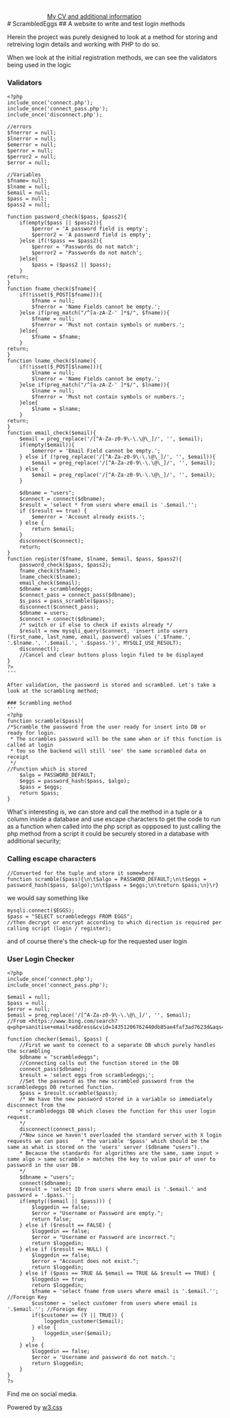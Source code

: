 <style>
/* The dropdown container */
.dropdown {
  float: left;
  overflow: hidden;
}
/* Dropdown button */
.dropdown .dropbtn {
  font-size: 16px;
  border: none;
  outline: none;
  color: white;
  padding: 14px 16px;
  background-color: inherit;
  font-family: inherit; /* Important for vertical align on mobile phones */
  margin: 0; /* Important for vertical align on mobile phones */
}
/* Add a red background color to navbar links on hover */
.navbar a:hover, .dropdown:hover .dropbtn {
    background-color: aliceblue;
    color: teal;
  }
  /* Dropdown content (hidden by default) */
.dropdown-content {
  display: none;
  position: absolute;
  background-color: teal;
  min-width: 160px;
  box-shadow: 0px 8px 16px 0px rgba(0,0,0,0.2);
  z-index: 1;
}
/* Links inside the dropdown */
.dropdown-content a {
  float: none;
  color: aliceblue;
  padding: 12px 16px;
  text-decoration: none;
  display: block;
  text-align: left;
}
/* Add a grey background color to dropdown links on hover */
.dropdown-content a:hover {
  background-color: #ddd;
}
/* Show the dropdown menu on hover */
.dropdown:hover .dropdown-content {
  display: block;
}
</style>
<nav class="w3-container w3-teal w3-center w3-margin-top">
    <div class="dropdown">
        <button class="dropbtn">Projects
          <i class="fa fa-caret-down"></i>
        </button>
        <div class="dropdown-content">
          <a href="https://russc-xer0n3.github.io/Tumor-Probability">Tumor probability</a>
          <a href="https://russc-xer0n3.github.io/NetPCaC">NetPCaC</a>
          <a href="https://russc-xer0n3.github.io/LANDROVER">LANDROVER</a>
          <a href="https://russc-xer0n3.github.io/MAC">MAC Address</a>
          <a href="https://russc-xer0n3.github.io/SCRUD">SCRUD</a>
          <a href="https://russc-xer0n3.github.io/Remove">Code Syntax Removal</a>
          <a href="https://russc-xer0n3.github.io/PassGen">PassGen</a>
          <a href="https://russc-xer0n3.github.io/C_Shapes">C Programming Shapes</a>
          <a href="https://russc-xer0n3.github.io/Shapes---python">Python Shapes and space</a>
          <a href="https://russc-xer0n3.github.io/The-old-Fusion-Repository">Fusion?</a>
          <a href="https://russc-xer0n3.github.io/The-Russian-Wedding-Rings">The Russian Wedding Rings</a>
          <a href="https://russc-xer0n3.github.io/QBit-and-GParticulates">QBit and GParticulates</a>
          <a href="https://russc-xer0n3.github.io/Thyme-old">Thyme</a>
          <a href="https://russc-xer0n3.github.io/IP-Port">IP and Ports</a>
          <a href="https://russc-xer0n3.github.io/Xer0n3">Xer0n3</a>
          <a href="https://russc-xer0n3.github.io/ScrambledEggs">ScrambledEggs</a>
          <a href="https://russc-xer0n3.github.io/Py">Python Code</a>
        </div>
    </div>
    <br>
      <a href="https://www.facebook.com/profile.php?id=100075972987666"><i class="fa fa-facebook-official w3-hover-opacity"></i></a>
      <a href="https://www.instagram.com/russellclarke821"><i class="fa fa-instagram w3-hover-opacity"></i></a>
      <a href="https://www.pinterest.co.uk/russellclarke821/"><i class="fa fa-pinterest-p w3-hover-opacity"></i></a>
      <a href="https://twitter.com/Developing821"><i class="fa fa-twitter w3-hover-opacity"></i></a>
      <a href="https://www.linkedin.com/in/russell-clarke-09a1a5238"></a><i class="fa fa-linkedin w3-hover-opacity"></i>
      <br><a href="https://russc-xer0n3.github.io">My CV and additional information</a>
    <br>
</nav>
# ScrambledEggs
##  A website to write and test login methods

Herein the project was purely designed to look at a method for storing and retreiving login details and working with PHP to do so.

When we look at the initial registration methods, we can see the validators being used in the logic

### Validators
```
<?php
include_once('connect.php');
include_once('connect_pass.php');
include_once('disconnect.php');

//errors
$fnerror = null;
$lnerror = null;
$emerror = null;
$perror = null;
$perror2 = null;
$error = null;

//Variables 
$fname= null;
$lname = null;
$email = null;
$pass = null;
$pass2 = null;

function password_check($pass, $pass2){
	if(empty($pass || $pass2)){
		$perror = 'A password field is empty';
		$perror2 = 'A password field is empty';
	}else if(!$pass == $pass2){
		$perror = 'Passwords do not match';
		$perror2 = 'Passwords do not match';
	}else{
		$pass = ($pass2 || $pass);
	}
return;
}
function fname_check($fname){
	if(!isset($_POST[$fname])){
		$fname = null;
		$fnerror = 'Name Fields cannot be empty.';
	}else if(preg_match("/^[a-zA-Z-' ]*$/", $fname)){
		$fname = null;
		$fnerror = 'Must not contain symbols or numbers.';
	}else{
		$fname = $fname;
	}
return;
}
function lname_check($lname){
	if(!isset($_POST[$lname])){
		$lname = null;
		$lnerror = 'Name Fields cannot be empty.';
	}else if(preg_match("/^[a-zA-Z-' ]*$/", $lname)){
		$lname = null;
		$fnerror = 'Must not contain symbols or numbers.';
	}else{
		$lname = $lname;
	}
return;
}
function email_check($email){
	$email = preg_replace('/[^A-Za-z0-9\-\.\@\_]/', '', $email);
	if(empty($email)){
		$emerror = 'Email Field cannot be empty.';
	} else if (!preg_replace('/[^A-Za-z0-9\-\.\@\_]/', '', $email)){
		$email = preg_replace('/[^A-Za-z0-9\-\.\@\_]/', '', $email);
	} else {
		$email = preg_replace('/[^A-Za-z0-9\-\.\@\_]/', '', $email);
	}
	
	$dbname = "users";
	$connect = connect($dbname);
	$result = 'select * from users where email is '.$email.'';
	if ($result == true) {
		$emerror = 'Account already exists.';
	} else {
		return $email;
	}
	disconnect($connect);
	return;
}
function register($fname, $lname, $email, $pass, $pass2){
	password_check($pass, $pass2);
	fname_check($fname);
	lname_check($lname);
	email_check($email);
	$dbname = scrambledeggs;
	$connect_pass = connect_pass($dbname);
	$s_pass = pass_scramble($pass);
	disconnect($connect_pass);
	$dbname = users;
	$connect = connect($dbname);
	/* switch or if else to check if exists already */
	$result = new mysqli_query($connect, 'insert into users (first_name, last_name, email, password) values ('.$fname.', '.$lname.', '.$email.', '.$spass.')', MYSQLI_USE_RESULT);
	disconnect();
	//Cancel and clear buttons pluss login filed to be displayed
}
?>
'''

After validation, the password is stored and scrambled. Let's take a look at the scrambling method;

### Scrambling method
'''
<?php
function scramble($pass){
/*Scramble the password from the user ready for insert into DB or ready for login.
 * The scrambles password will be the same when or if this function is called at login
 * too so the backend will still 'see' the same scrambled data on receipt
 */
//Function which is stored
	$algo = PASSWORD_DEFAULT;
	$eggs = password_hash($pass, $algo);
	$pass = $eggs;
	return $pass;
}
```

What's interesting is, we can store and call the method in a tuple or a column inside a database and use escape characters to get the code to run as a function when called into the php script as oppposed to just calling the php method from a script it could be securely stored in a database with additional security;

### Calling escape characters
```
//Converted for the tuple and store it somewhere
function scramble($pass){\n\t$algo = PASSWORD_DEFAULT;\n\t$eggs = password_hash($pass, $algo);\n\t$pass = $eggs;\n\treturn $pass;\n}\r}
```

we would say something like
```
mysqli.connect($EGGS);
$pass = "SELECT scrambledeggs FROM EGGS";
//then decrypt or encrypt according to which direction is required per calling script (login / register);
```

and of course there's the check-up for the requested user login

### User Login Checker
```
<?php
include_once('connect.php');
include_once('connect_pass.php');

$email = null;
$pass = null;
$error = null;
$email = preg_replace('/[^A-Za-z0-9\-\.\@\_]/', '', $email);
//From <https://www.bing.com/search?q=php+sanitise+email+address&cvid=14351206762440db85ae4faf3ad7623d&aqs=edge..69i57j69i64.6838j0j1&pglt=299&FORM=ANNTA1&PC=U531>
		
function checker($email, $pass) {
	//First we want to connect to a separate DB which purely handles the scrambling
	$dbname = "scrambledeggs";
	//Connecting calls out the function stored in the DB
	connect_pass($dbname);
	$result = 'select eggs from scrambledeggs;';
	//Set the password as the new scrambled password from the scrambledeggs DB returned function.
	$pass = $result.scramble($pass);
	/* We have the new password stored in a variable so immediately disconnect from the
	* scrambledeggs DB which closes the function for this user login request.
	*/
	disconnect(connect_pass);
	/*Now since we haven't overloaded the standard server with X login requests we can pass    * the variable '$pass' which should be the same as what is stored on the 'users' server ($dbname "users")..
	* Because the standards for algorithms are the same, same input > same algo > same scramble > matches the key to value pair of user to password in the user DB.
	*/
	$dbname = "users";
	connect($dbname);
	$result = 'select ID from users where email is '.$email.' and password = '.$pass.'';
	if(empty(($email || $pass))) {
		$loggedin == false;
		$error = "Username or Password are empty.";
		return false;
	} else if ($result == FALSE) {
		$loggedin == false;
		$error = "Username or Password are incorrect.";
		return $loggedin;
	} else if ($result == NULL) {
		$loggedin == false;
		$error = "Account does not exist.";
		return $loggedin;
	} else if ($pass == TRUE && $email == TRUE && $result == TRUE) {
		$loggedin == true;
		return $loggedin;
		$fname = 'select fname from users where email is '.$email.''; //Foreign Key
		$customer = 'select customer from users where email is '.$email.''; //Foreign Key
		if($customer == (Y || TRUE)) {
			loggedin_customer($email);
		} else {
			loggedin_user($email);
		}
	} else {
		$loggedin == false;
		$error = 'Username and password do not match.';
		return $loggedin;
	}
}
?>
```
<head>
    <meta content="text/html; charset=utf-8" http-equiv="Content-Type">
    <meta charset="UTF-8">
    <meta name="description" content="Projects and Portfolio">
    <meta name="keywords" content="HTML, CSS, JavaScript, PHP, MySQLi, Python, Java, C, C++, C#, Time, Shapes">
    <meta name="author" content="Russell Clarke">
    <meta name="viewport" content="width=device-width, initial-scale=1.0">
    <link rel="stylesheet" href="https://www.w3schools.com/w3css/4/w3.css">
    <link rel="stylesheet" href="https://fonts.googleapis.com/css?family=Roboto">
    <link rel="stylesheet" href="https://cdnjs.cloudflare.com/ajax/libs/font-awesome/4.7.0/css/font-awesome.min.css">
</head>
<footer class="w3-container w3-teal w3-center w3-margin-top">
  <p>Find me on social media.</p>
  <a href="https://www.facebook.com/profile.php?id=100075972987666"><i class="fa fa-facebook-official w3-hover-opacity"></i></a>
  <a href="https://www.instagram.com/russellclarke821"><i class="fa fa-instagram w3-hover-opacity"></i></a>
  <a href="https://www.pinterest.co.uk/russellclarke821/"><i class="fa fa-pinterest-p w3-hover-opacity"></i></a>
  <a href="https://twitter.com/Developing821"><i class="fa fa-twitter w3-hover-opacity"></i></a>
  <a href="https://www.linkedin.com/in/russell-clarke-09a1a5238"></a><i class="fa fa-linkedin w3-hover-opacity"></i>
  <p>Powered by <a href="https://www.w3schools.com/w3css/default.asp" target="_blank">w3.css</a></p>
</footer>
